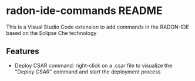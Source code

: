 # radon-ide-commands README

This is a Visual Studio Code extension to add commands in the RADON-IDE based on the Eclipse Che technology

## Features

* Deploy CSAR command: right-click on a .csar file to visualize the "Deploy CSAR" command and start the deployment process
 
